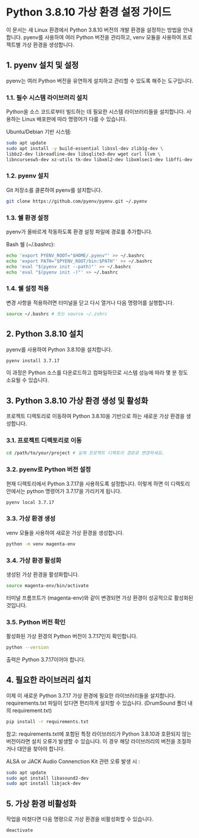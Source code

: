 # Python 3.8.10 가상 환경 설정 가이드
이 문서는 새 Linux 환경에서 Python 3.8.10 버전의 개발 환경을 설정하는 방법을 안내합니다. pyenv를 사용하여 여러 Python 버전을 관리하고, venv 모듈을 사용하여 프로젝트별 가상 환경을 생성합니다.

## 1. pyenv 설치 및 설정
pyenv는 여러 Python 버전을 유연하게 설치하고 관리할 수 있도록 해주는 도구입니다.

### 1.1. 필수 시스템 라이브러리 설치
Python을 소스 코드로부터 빌드하는 데 필요한 시스템 라이브러리들을 설치합니다. 사용하는 Linux 배포판에 따라 명령어가 다를 수 있습니다.

Ubuntu/Debian 기반 시스템:

```bash
sudo apt update
sudo apt install -y build-essential libssl-dev zlib1g-dev \
libbz2-dev libreadline-dev libsqlite3-dev wget curl llvm \
libncursesw5-dev xz-utils tk-dev libxml2-dev libxmlsec1-dev libffi-dev liblzma-dev
```

### 1.2. pyenv 설치
Git 저장소를 클론하여 pyenv를 설치합니다.

```bash
git clone https://github.com/pyenv/pyenv.git ~/.pyenv
```

### 1.3. 쉘 환경 설정
pyenv가 올바르게 작동하도록 환경 설정 파일에 경로를 추가합니다.

Bash 쉘 (~/.bashrc):

```bash
echo 'export PYENV_ROOT="$HOME/.pyenv"' >> ~/.bashrc
echo 'export PATH="$PYENV_ROOT/bin:$PATH"' >> ~/.bashrc
echo 'eval "$(pyenv init --path)"' >> ~/.bashrc
echo 'eval "$(pyenv init -)"' >> ~/.bashrc
```

### 1.4. 쉘 설정 적용
변경 사항을 적용하려면 터미널을 닫고 다시 열거나 다음 명령어를 실행합니다.

```bash
source ~/.bashrc # 또는 source ~/.zshrc
```

## 2. Python 3.8.10 설치
pyenv를 사용하여 Python 3.8.10을 설치합니다.

```bash
pyenv install 3.7.17
```

이 과정은 Python 소스를 다운로드하고 컴파일하므로 시스템 성능에 따라 몇 분 정도 소요될 수 있습니다.

## 3. Python 3.8.10 가상 환경 생성 및 활성화
프로젝트 디렉토리로 이동하여 Python 3.8.10을 기반으로 하는 새로운 가상 환경을 생성합니다.

### 3.1. 프로젝트 디렉토리로 이동

```bash
cd /path/to/your/project # 실제 프로젝트 디렉토리 경로로 변경하세요.
```

### 3.2. pyenv로 Python 버전 설정
현재 디렉토리에서 Python 3.7.17을 사용하도록 설정합니다. 이렇게 하면 이 디렉토리 안에서는 python 명령어가 3.7.17을 가리키게 됩니다.

```bash
pyenv local 3.7.17
```

### 3.3. 가상 환경 생성
venv 모듈을 사용하여 새로운 가상 환경을 생성합니다. 

```bash
python -m venv magenta-env
```

### 3.4. 가상 환경 활성화
생성된 가상 환경을 활성화합니다.

```bash
source magenta-env/bin/activate
```

터미널 프롬프트가 (magenta-env)와 같이 변경되면 가상 환경이 성공적으로 활성화된 것입니다.

### 3.5. Python 버전 확인
활성화된 가상 환경의 Python 버전이 3.7.17인지 확인합니다.

```bash
python --version
```

출력은 Python 3.7.17이어야 합니다.

## 4. 필요한 라이브러리 설치
이제 이 새로운 Python 3.7.17 가상 환경에 필요한 라이브러리들을 설치합니다. requirements.txt 파일이 있다면 편리하게 설치할 수 있습니다. (DrumSound 폴더 내의 requirement.txt)

```bash
pip install -r requirements.txt
```

참고: requirements.txt에 포함된 특정 라이브러리가 Python 3.8.10과 호환되지 않는 버전이라면 설치 오류가 발생할 수 있습니다. 이 경우 해당 라이브러리의 버전을 조절하거나 대안을 찾아야 합니다.


ALSA or JACK Audio Connenction Kit 관련 오류 발생 시 :

```bash
sudo apt update
sudo apt install libasound2-dev
sudo apt install libjack-dev
```

## 5. 가상 환경 비활성화
작업을 마쳤다면 다음 명령으로 가상 환경을 비활성화할 수 있습니다.

```bash
deactivate
```



